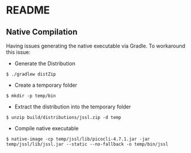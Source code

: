 # README



## Native Compilation

Having issues generating the native executable via Gradle. To workaround this issue:

* Generate the Distribution

```
$ ./gradlew distZip
```

* Create a temporary folder

```
$ mkdir -p temp/bin
```

* Extract the distribution into the temporary folder

```
$ unzip build/distributions/jssl.zip -d temp
```

* Compile native executable

```
$ native-image -cp temp/jssl/lib/picocli-4.7.1.jar -jar temp/jssl/lib/jssl.jar --static --no-fallback -o temp/bin/jssl
```

